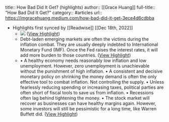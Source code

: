 title:: How Bad Did It Get? (highlights)
author:: [[Grace Huang]]
full-title:: "How Bad Did It Get?"
category:: #articles
url:: https://imgracehuang.medium.com/how-bad-did-it-get-3ece4d6cdbba

- Highlights first synced by [[Readwise]] [[Dec 18th, 2022]]
	- ![](https://miro.medium.com/max/700/1*0VcEzKUXD1i7f-XoKgPJsw.png) ([View Highlight](https://read.readwise.io/read/01gmhrezpherx8rqwsrhraqwve))
	- Debt-laden emerging markets are often the victims during the inflation combat. They are usually deeply indebted to International Monetary Fund (IMF). Once the Fed raises the interest rates, it will add more burden to those countries. ([View Highlight](https://read.readwise.io/read/01gmhrfpmpr9fjt8sakr2bdfmc))
	- •   A healthy economy needs reasonably low inflation and low unemployment. However, zero unemployment is unachievable without the punishment of high inflation.
	  •   A consistent and decisive monetary policy on shrinking the money demand is often the only effective tool to combat inflation. Not controlling the supply.
	  •   Unless fearlessly reducing spending or increasing taxes, political parties are often short of fiscal tools to save us from inflation.
	  •   Recessions often lag behind tightening the money.
	  •   The stock market will recover as businesses can have healthy margins again. However, some investors will still be pessimistic for a long time, like Warren Buffett did. ([View Highlight](https://read.readwise.io/read/01gmhrfx7bnsn94p5gzkr1bhx5))